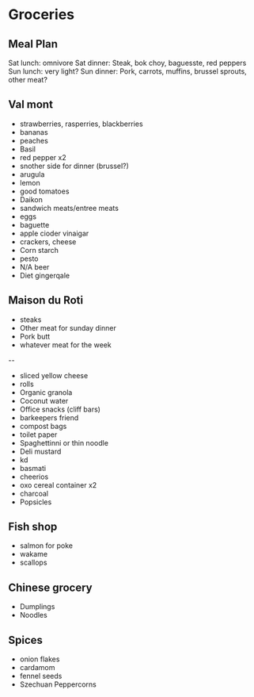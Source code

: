 # Groceries

## Meal Plan

Sat lunch: omnivore
Sat dinner: Steak, bok choy, baguesste, red peppers
Sun lunch: very light?
Sun dinner: Pork, carrots, muffins, brussel sprouts, other meat?

## Val mont

- strawberries, rasperries, blackberries
- bananas
- peaches
- Basil
- red pepper x2
- snother side for dinner (brussel?)
- arugula
- lemon
- good tomatoes
- Daikon
- sandwich meats/entree meats
- eggs
- baguette
- apple cioder vinaigar
- crackers, cheese
- Corn starch
- pesto
- N/A beer
- Diet gingerqale

## Maison du Roti

- steaks
- Other meat for sunday dinner
- Pork butt
- whatever meat for the week

--

- sliced yellow cheese
- rolls
- Organic granola
- Coconut water
- Office snacks (cliff bars)
- barkeepers friend
- compost bags
- toilet paper
- Spaghettinni or thin noodle
- Deli mustard
- kd
- basmati
- cheerios
- oxo cereal container x2
- charcoal
- Popsicles

## Fish shop

- salmon for poke
- wakame
- scallops

## Chinese grocery

- Dumplings
- Noodles

## Spices

- onion flakes
- cardamom
- fennel seeds
- Szechuan Peppercorns
